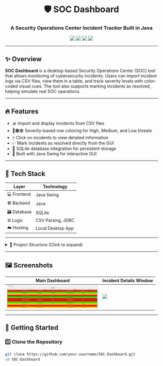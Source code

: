 <h1 align="center">🛡️ SOC Dashboard</h1>
<h3 align="center">A Security Operations Center Incident Tracker Built in Java</h3>

<p align="center">
  <img src="https://img.shields.io/badge/Java-Swing-orange?style=flat-square&logo=java&logoColor=white" />
  <img src="https://img.shields.io/badge/SQLite-Database-lightblue?style=flat-square&logo=sqlite&logoColor=white" />
  <img src="https://img.shields.io/badge/JDK-Java--17-purple?style=flat-square&logo=openjdk&logoColor=white" />
  <img src="https://img.shields.io/badge/VSCode-IDE-blue?style=flat-square&logo=visual-studio-code&logoColor=white" />
</p>

---

## ✨ Overview

**SOC Dashboard** is a desktop-based Security Operations Center (SOC) tool that allows monitoring of cybersecurity incidents. Users can import incident logs via CSV files, view them in a table, and track severity levels with color-coded visual cues. The tool also supports marking incidents as resolved, helping simulate real SOC operations.

---

## 🔥 Features

- 📊 Import and display incidents from CSV files
- 🔴🟠🟢 Severity-based row coloring for High, Medium, and Low threats
- 🖱 Click on incidents to view detailed information
- ✅ Mark incidents as resolved directly from the GUI
- 💾 SQLite database integration for persistent storage
- 🎨 Built with Java Swing for interactive GUI

---

## 🧰 Tech Stack

| Layer       | Technology          |
|-------------|-------------------|
| 💻 Frontend | Java Swing         |
| 🛠 Backend  | Java               |
| 🗃 Database | SQLite             |
| ⚙️ Logic    | CSV Parsing, JDBC  |
| ☁️ Hosting  | Local Desktop App  |

---

<details>
<summary>📁 Project Structure (Click to expand)</summary>

<pre>
SOC/
├── src/                         # Java source files
│   ├── SOCGUI.java              # Main GUI and logic
│   ├── Sidebar.java             # (if any additional UI classes)
│   └── ...                      # Other Java classes
├── lib/                         # JAR dependencies
│   └── sqlite-jdbc-3.42.0.0.jar
├── .gitignore                    # Ignore compiled files, IDE settings
├── README.md                     # You're here!
└── soc.db                        # SQLite database (optional, auto-created)
</pre>

</details>

---

## 🖼️ Screenshots

| Main Dashboard                               | Incident Details Window                     |
|----------------------------------------------|--------------------------------------------|
| <img src="assets/dashboard.png" width="300"/> | <img src="assets/incident_details.png" width="300"/> |

---

## 🚀 Getting Started

### 1️⃣ Clone the Repository

```bash
git clone https://github.com/your-username/SOC-Dashboard.git
cd SOC-Dashboard
